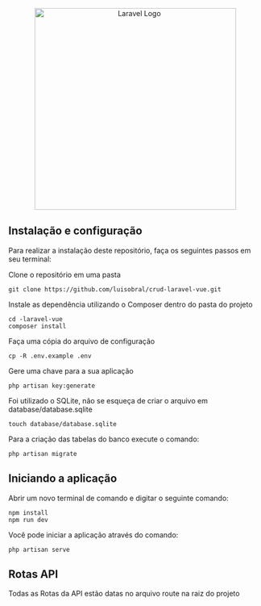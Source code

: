 <p align="center"><a href="https://laravel.com" target="_blank"><img src="https://raw.githubusercontent.com/laravel/art/master/logo-lockup/5%20SVG/2%20CMYK/1%20Full%20Color/laravel-logolockup-cmyk-red.svg" width="400" alt="Laravel Logo"></a></p>

## Instalação e configuração
Para realizar a instalação deste repositório, faça os seguintes passos em seu terminal:

Clone o repositório em uma pasta  
```
git clone https://github.com/luisobral/crud-laravel-vue.git
```

Instale as dependência utilizando o Composer dentro do pasta do projeto  
```
cd -laravel-vue
composer install
```

Faça uma cópia do arquivo de configuração  
```
cp -R .env.example .env
```

Gere uma chave para a sua aplicação  
```
php artisan key:generate
```

Foi utilizado o SQLite, não se esqueça de criar o arquivo em database/database.sqlite  
```
touch database/database.sqlite
```

Para a criação das tabelas do banco execute o comando:
```
php artisan migrate
```


## Iniciando a aplicação
Abrir um novo terminal de comando e digitar o seguinte comando:
```
npm install
npm run dev
```

Você pode iniciar a aplicação através do comando:  
```
php artisan serve
```

## Rotas API
Todas as Rotas da API estão datas no arquivo route na raiz do projeto

